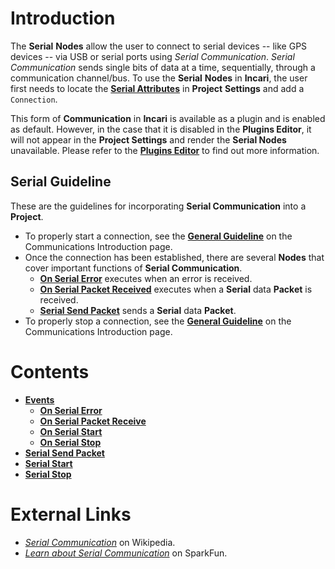 # Introduction

The **Serial** **Nodes** allow the user to connect to serial devices -- like GPS devices -- via USB or serial ports using *Serial* *Communication*. *Serial* *Communication* sends single bits of data at a time, sequentially, through a communication channel/bus. To use the **Serial** **Nodes** in **Incari**, the user first needs to locate the [**Serial Attributes**](../../../modules/project-settings/serial.md) in **Project** **Settings** and add a `Connection`. 

This form of **Communication** in **Incari** is available as a plugin and is enabled as default. However, in the case that it is disabled in the **Plugins Editor**, it will not appear in the **Project Settings** and render the **Serial Nodes** unavailable. Please refer to the [**Plugins Editor**](../../../modules/plugins/README.md) to find out more information.

## Serial Guideline

These are the guidelines for incorporating **Serial Communication** into a **Project**.

* To properly start a connection, see the [**General Guideline**](../README.md#general-guideline) on the Communications Introduction page.
* Once the connection has been established, there are several **Nodes** that cover important functions of **Serial Communication**.
  * [**On Serial Error**](events/onserialerror.md) executes when an error is received.
  * [**On Serial Packet Received**](events/onserialpacketreceive.md) executes when a **Serial** data **Packet** is received. 
  * [**Serial Send Packet**](serialsendpacket.md) sends a **Serial** data **Packet**.
* To properly stop a connection, see the [**General Guideline**](../README.md#general-guideline) on the Communications Introduction page.



# Contents

* [**Events**](events/)
  * [**On Serial Error**](events/onserialerror.md)
  * [**On Serial Packet Receive**](events/onserialpacketreceive.md)
  * [**On Serial Start**](events/onserialstart.md)
  * [**On Serial Stop**](events/onserialstop.md)
* [**Serial Send Packet**](serialsendpacket.md)
* [**Serial Start**](serialstart.md)
* [**Serial Stop**](serialstop.md)


# External Links

* [*Serial Communication*](https://en.wikipedia.org/wiki/Serial_communication) on Wikipedia.
* [*Learn about Serial Communication*](https://learn.sparkfun.com/tutorials/serial-communication/all) on SparkFun. 
